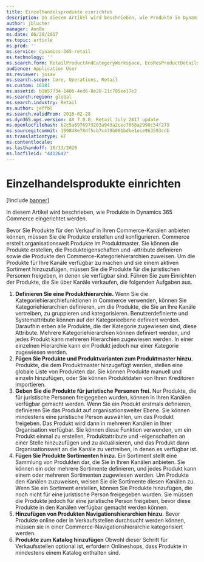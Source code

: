 ```yaml
---
title: Einzelhandelsprodukte einrichten
description: In diesem Artikel wird beschrieben, wie Produkte in Dynamics 365 Commerce eingerichtet werden.
author: jblucher
manager: AnnBe
ms.date: 06/20/2017
ms.topic: article
ms.prod: ''
ms.service: dynamics-365-retail
ms.technology: ''
ms.search.form: RetailProductAndCategoryWorkspace, EcoResProductDetails
audience: Application User
ms.reviewer: josaw
ms.search.scope: Core, Operations, Retail
ms.custom: 16181
ms.assetid: b1b57734-1406-4ed6-8e28-21c705ee17e2
ms.search.region: global
ms.search.industry: Retail
ms.author: jeffbl
ms.search.validFrom: 2016-02-28
ms.dyn365.ops.version: AX 7.0.0, Retail July 2017 update
ms.openlocfilehash: b2c5a8976973203a943a2cec7658a2998c54f279
ms.sourcegitcommit: 199848e78df5cb7c439b001bdbe1ece963593cdb
ms.translationtype: HT
ms.contentlocale: 
ms.lasthandoff: 10/13/2020
ms.locfileid: "4412642"
---
```

# <a name="set-up-retail-products"></a>Einzelhandelsprodukte einrichten

[!include [banner](includes/banner.md)]

In diesem Artikel wird beschrieben, wie Produkte in Dynamics 365 Commerce eingerichtet werden.

Bevor Sie Produkte für den Verkauf in Ihren Commerce-Kanälen anbieten können, müssen Sie die Produkte erstellen und konfigurieren. Commerce erstellt organisationsweit Produkte im Produktmaster. Sie können die Produkte erstellen, die Produkteigenschaften und -attribute definieren sowie die Produkte den Commerce-Kategoriehierarchien zuweisen. Um die Produkte für Ihre Kanäle verfügbar zu machen und sie einem aktiven Sortiment hinzuzufügen, müssen Sie die Produkte für die juristischen Personen freigeben, in denen sie verfügbar sind. Führen Sie zum Einrichten der Produkte, die Sie über Kanäle verkaufen, die folgenden Aufgaben aus.

1. **Definieren Sie eine Produkthierarchie.** Wenn Sie die Kategoriehierarchiefunktionen in Commerce verwenden, können Sie Kategoriehierarchien definieren, um die Produkte, die Sie an Ihre Kanäle vertreiben, zu gruppieren und kategorisieren. Benutzerdefinierte und Systemattribute können auf der Kategorieebene definiert werden. Daraufhin erben alle Produkte, die der Kategorie zugewiesen sind, diese Attribute. Mehrere Kategoriehierarchien können definiert werden, und jedes Produkt kann mehreren Hierarchien zugewiesen werden. In einer einzelnen Hierarchie kann ein Produkt jedoch nur einer Kategorie zugewiesen werden.
2. **Fügen Sie Produkte und Produktvarianten zum Produktmaster hinzu.** Produkte, die dem Produktmaster hinzugefügt werden, stellen eine globale Liste von Produkten dar. Sie können Produkte manuell und einzeln hinzufügen, oder Sie können Produktdaten von Ihren Kreditoren importieren.
3. **Geben Sie die Produkte für juristische Personen frei.** Nur Produkte, die für juristische Personen freigegeben wurden, können in Ihren Kanälen verfügbar gemacht werden. Wenn Sie ein Produkt erstmals definieren, definieren Sie das Produkt auf organisationsweiter Ebene. Sie können mindestens eine juristische Person auswählen, um das Produkt freigeben. Das Produkt wird dann in mehreren Kanälen in Ihrer Organisation verfügbar. Sie können diese Funktion verwenden, um ein Produkt einmal zu erstellen, Produktattribute und -eigenschaften an einer Stelle hinzuzufügen und zu aktualisieren, und das Produkt dann Organisationsweit an die Kanäle zu vertreiben, in denen es verfügbar ist.
4. **Fügen Sie Produkte Sortimenten hinzu.** Ein Sortiment stellt eine Sammlung von Produkten dar, die Sie in Ihren Kanälen anbieten. Sie können ein oder mehrere Sortimente definieren, und jedes Produkt kann einem oder mehreren Sortimenten zugewiesen werden. Um Produkte den Kanälen zuzuweisen, weisen Sie die Sortimente diesen Kanälen zu. Wenn Sie ein Sortiment erstellen, können Sie Produkte hinzufügen, die noch nicht für eine juristische Person freigegeben wurden. Sie müssen die Produkte jedoch für eine juristische Person freigeben, bevor diese Produkte in den Kanälen verfügbar gemacht werden können.
5. **Hinzufügen von Produkten Navigationshierarchien hinzu.** Bevor Produkte online oder in Verkaufsstellen durchsucht werden können, müssen sie in einer Commerce-Navigationshierarchie kategorisiert werden.
6. **Produkte zum Katalog hinzufügen** Obwohl dieser Schritt für Verkaufsstellen optional ist, erfordern Onlineshops, dass Produkte in mindestens einem Katalog enthalten sind.
